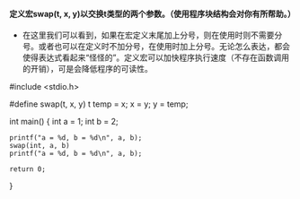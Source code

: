 #### 定义宏swap(t, x, y)以交换t类型的两个参数。（使用程序块结构会对你有所帮助。）

* 在这里我们可以看到，如果在宏定义末尾加上分号，则在使用时则不需要分号。或者也可以在定义时不加分号，在使用时加上分号。无论怎么表达，都会使得表达式看起来“怪怪的”。定义宏可以加快程序执行速度（不存在函数调用的开销），可是会降低程序的可读性。 

#include <stdio.h>

#define swap(t, x, y) t temp = x; x = y; y = temp;

int main()
{
	int a = 1;
	int b = 2;
	
	printf("a = %d, b = %d\n", a, b);
	swap(int, a, b)
	printf("a = %d, b = %d\n", a, b);

	return 0;
}